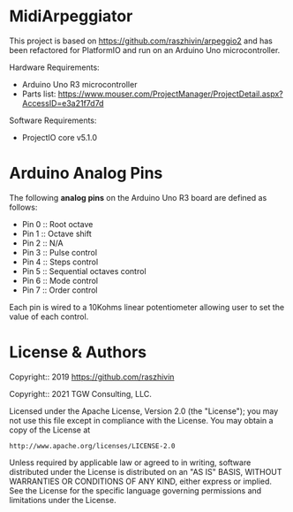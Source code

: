 # MidiArpeggiator

This project is based on https://github.com/raszhivin/arpeggio2 and has been refactored for
PlatformIO and run on an Arduino Uno microcontroller.

Hardware Requirements:

- Arduino Uno R3 microcontroller
- Parts list: https://www.mouser.com/ProjectManager/ProjectDetail.aspx?AccessID=e3a21f7d7d

Software Requirements:

- ProjectIO core v5.1.0

# Arduino Analog Pins

The following **analog pins** on the Arduino Uno R3 board are defined as follows:

- Pin 0 :: Root octave
- Pin 1 :: Octave shift
- Pin 2 :: N/A
- Pin 3 :: Pulse control
- Pin 4 :: Steps control
- Pin 5 :: Sequential octaves control
- Pin 6 :: Mode control
- Pin 7 :: Order control

Each pin is wired to a 10Kohms linear potentiometer allowing user to set the value of each control.

# License & Authors

Copyright:: 2019 https://github.com/raszhivin

Copyright:: 2021 TGW Consulting, LLC.

Licensed under the Apache License, Version 2.0 (the "License");
you may not use this file except in compliance with the License.
You may obtain a copy of the License at

    http://www.apache.org/licenses/LICENSE-2.0

Unless required by applicable law or agreed to in writing, software
distributed under the License is distributed on an "AS IS" BASIS,
WITHOUT WARRANTIES OR CONDITIONS OF ANY KIND, either express or implied.
See the License for the specific language governing permissions and
limitations under the License.
